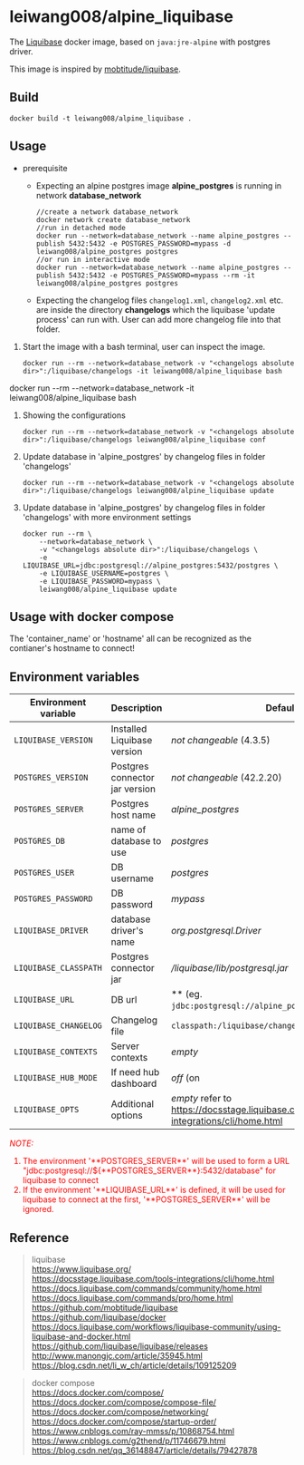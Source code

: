 leiwang008/alpine_liquibase
===========================

The [Liquibase](http://www.liquibase.org) docker image, based on `java:jre-alpine` with postgres driver.

This image is inspired by [mobtitude/liquibase](https://github.com/mobtitude/liquibase).

Build
-----

```
docker build -t leiwang008/alpine_liquibase .
```


Usage
-----

+ prerequisite  
  + Expecting an alpine postgres image **alpine_postgres** is running in network **database_network**  

        //create a network database_network
        docker network create database_network  
        //run in detached mode
        docker run --network=database_network --name alpine_postgres --publish 5432:5432 -e POSTGRES_PASSWORD=mypass -d leiwang008/alpine_postgres postgres
        //or run in interactive mode
        docker run --network=database_network --name alpine_postgres --publish 5432:5432 -e POSTGRES_PASSWORD=mypass --rm -it leiwang008/alpine_postgres postgres

  + Expecting the changelog files `changelog1.xml`, `changelog2.xml` etc. are inside the directory **changelogs** which the liquibase 'update process' can run with. User can add more changelog file into that folder.


1. Start the image with a bash terminal, user can inspect the image.

    ```
    docker run --rm --network=database_network -v "<changelogs absolute dir>":/liquibase/changelogs -it leiwang008/alpine_liquibase bash
    ```

docker run --rm --network=database_network -it leiwang008/alpine_liquibase bash

1. Showing the configurations

    ```
    docker run --rm --network=database_network -v "<changelogs absolute dir>":/liquibase/changelogs leiwang008/alpine_liquibase conf
    ```

2. Update database in 'alpine_postgres' by changelog files in folder 'changelogs'

    ```
    docker run --rm --network=database_network -v "<changelogs absolute dir>":/liquibase/changelogs leiwang008/alpine_liquibase update
    ```

3. Update database in 'alpine_postgres' by changelog files in folder 'changelogs' with more environment settings
    ```
    docker run --rm \
        --network=database_network \
        -v "<changelogs absolute dir>":/liquibase/changelogs \
        -e LIQUIBASE_URL=jdbc:postgresql://alpine_postgres:5432/postgres \
        -e LIQUIBASE_USERNAME=postgres \
        -e LIQUIBASE_PASSWORD=mypass \
        leiwang008/alpine_liquibase update
    ```

Usage with docker compose
-------------------------

The 'container_name' or 'hostname' all can be recognized as the contianer's hostname to connect!


Environment variables
---------------------

| Environment variable  | Description                        | Default                                                                                            |
|-----------------------|------------------------------------|----------------------------------------------------------------------------------------------------|
| `LIQUIBASE_VERSION`   | Installed Liquibase version        | *not changeable*  (4.3.5)                                                                          |
| `POSTGRES_VERSION`    | Postgres connector jar version     | *not changeable*  (42.2.20)                                                                        |
| `POSTGRES_SERVER`     | Postgres host name                 | *alpine_postgres*                                                                                  |
| `POSTGRES_DB`         | name of database to use            | *postgres*                                                                                         |
| `POSTGRES_USER`       | DB username                        | *postgres*                                                                                         |
| `POSTGRES_PASSWORD`   | DB password                        | *mypass*                                                                                           |
| `LIQUIBASE_DRIVER`    | database driver's name             | *org.postgresql.Driver*                                                                            |
| `LIQUIBASE_CLASSPATH` | Postgres connector jar             | */liquibase/lib/postgresql.jar*                                                                    |
| `LIQUIBASE_URL`       | DB url                             | ** (eg. `jdbc:postgresql://alpine_postgres:5432/database`)                                         |
| `LIQUIBASE_CHANGELOG` | Changelog file                     | `classpath:/liquibase/changelogs/main.xml`                                                         |
| `LIQUIBASE_CONTEXTS`  | Server contexts                    | *empty*                                                                                            |
| `LIQUIBASE_HUB_MODE`  | If need hub dashboard              | *off* (on | off)                                                                                   |
| `LIQUIBASE_OPTS`      | Additional options                 | *empty*  refer to https://docsstage.liquibase.com/tools-integrations/cli/home.html                 |


  <font color="red">*NOTE:* <br/>
  <ol>
  <li>The environment '**POSTGRES_SERVER**' will be used to form a URL "jdbc:postgresql://${**POSTGRES_SERVER**}:5432/database" for liquibase to connect
  <li>If the environment '**LIQUIBASE_URL**' is defined, it will be used for liquibase to connect at the first, '**POSTGRES_SERVER**' will be ignored.
  </ol>
  </font>  

Reference
---------
> liquibase  
  https://www.liquibase.org/  
  https://docsstage.liquibase.com/tools-integrations/cli/home.html  
  https://docs.liquibase.com/commands/community/home.html  
  https://docs.liquibase.com/commands/pro/home.html  
  https://github.com/mobtitude/liquibase  
  https://github.com/liquibase/docker  
  https://docs.liquibase.com/workflows/liquibase-community/using-liquibase-and-docker.html  
  https://github.com/liquibase/liquibase/releases  
  http://www.manongjc.com/article/35945.html  
  https://blog.csdn.net/li_w_ch/article/details/109125209  

> docker compose  
  https://docs.docker.com/compose/  
  https://docs.docker.com/compose/compose-file/  
  https://docs.docker.com/compose/networking/  
  https://docs.docker.com/compose/startup-order/  
  https://www.cnblogs.com/ray-mmss/p/10868754.html  
  https://www.cnblogs.com/g2thend/p/11746679.html  
  https://blog.csdn.net/qq_36148847/article/details/79427878  


